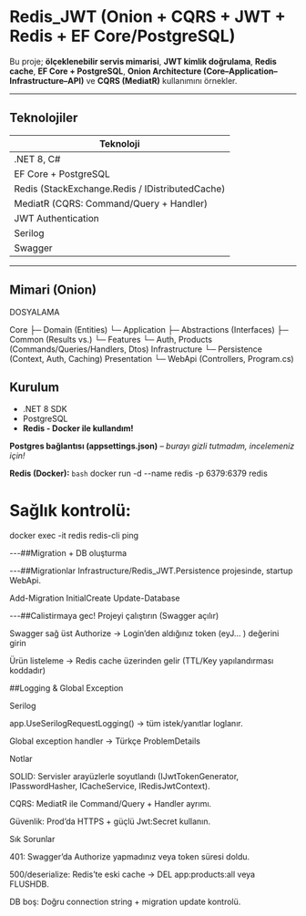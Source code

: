 # Redis_JWT (Onion + CQRS + JWT + Redis + EF Core/PostgreSQL)

Bu proje; **ölçeklenebilir servis mimarisi**, **JWT kimlik doğrulama**, **Redis cache**, **EF Core + PostgreSQL**, **Onion Architecture (Core–Application–Infrastructure–API)** ve **CQRS (MediatR)** kullanımını örnekler.

---

## Teknolojiler

| Teknoloji |
|---|
| .NET 8, C# |
| EF Core + PostgreSQL |
| Redis (StackExchange.Redis / IDistributedCache) |
| MediatR (CQRS: Command/Query + Handler) |
| JWT Authentication |
| Serilog |
| Swagger |

---

## Mimari (Onion)  
DOSYALAMA


Core
├─ Domain (Entities)
└─ Application
├─ Abstractions (Interfaces)
├─ Common (Results vs.)
└─ Features
└─ Auth, Products (Commands/Queries/Handlers, Dtos)
Infrastructure
└─ Persistence (Context, Auth, Caching)
Presentation
└─ WebApi (Controllers, Program.cs)

## Kurulum

- .NET 8 SDK  
- PostgreSQL  
- **Redis - Docker ile kullandım!**

**Postgres bağlantısı (appsettings.json)** – *burayı gizli tutmadım, incelemeniz için!*  

**Redis (Docker):**
```bash```
docker run -d --name redis -p 6379:6379 redis

# Sağlık kontrolü:
docker exec -it redis redis-cli ping 

---##Migration + DB oluşturma

---##Migrationlar Infrastructure/Redis_JWT.Persistence projesinde, startup WebApi.

Add-Migration InitialCreate
Update-Database

---##Calistirmaya gec!
Projeyi çalıştırın (Swagger açılır)

Swagger sağ üst Authorize → Login’den aldığınız token (eyJ… ) değerini girin

Ürün listeleme → Redis cache üzerinden gelir (TTL/Key yapılandırması koddadır)



##Logging & Global Exception

Serilog 

app.UseSerilogRequestLogging() → tüm istek/yanıtlar loglanır.

Global exception handler → Türkçe ProblemDetails 

Notlar

SOLID: Servisler arayüzlerle soyutlandı (IJwtTokenGenerator, IPasswordHasher, ICacheService, IRedisJwtContext).

CQRS: MediatR ile Command/Query + Handler ayrımı.

Güvenlik: Prod’da HTTPS + güçlü Jwt:Secret kullanın.

Sık Sorunlar

401: Swagger’da Authorize yapmadınız veya token süresi doldu.

500/deserialize: Redis’te eski cache → DEL app:products:all veya FLUSHDB.

DB boş: Doğru connection string + migration update kontrolü.







